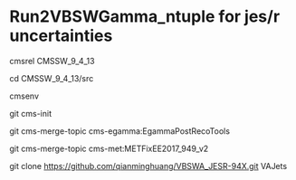 # Run2VBSWGamma_ntuple for jes/r uncertainties

cmsrel CMSSW_9_4_13

cd CMSSW_9_4_13/src

cmsenv

git cms-init

git cms-merge-topic cms-egamma:EgammaPostRecoTools

git cms-merge-topic cms-met:METFixEE2017_949_v2

git clone https://github.com/qianminghuang/VBSWA_JESR-94X.git VAJets
